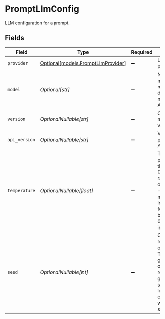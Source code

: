 # PromptLlmConfig

LLM configuration for a prompt.


## Fields

| Field                                                                                                                                                           | Type                                                                                                                                                            | Required                                                                                                                                                        | Description                                                                                                                                                     | Example                                                                                                                                                         |
| --------------------------------------------------------------------------------------------------------------------------------------------------------------- | --------------------------------------------------------------------------------------------------------------------------------------------------------------- | --------------------------------------------------------------------------------------------------------------------------------------------------------------- | --------------------------------------------------------------------------------------------------------------------------------------------------------------- | --------------------------------------------------------------------------------------------------------------------------------------------------------------- |
| `provider`                                                                                                                                                      | [Optional[models.PromptLlmProvider]](../models/promptllmprovider.md)                                                                                            | :heavy_minus_sign:                                                                                                                                              | LLM API provider.                                                                                                                                               |                                                                                                                                                                 |
| `model`                                                                                                                                                         | *Optional[str]*                                                                                                                                                 | :heavy_minus_sign:                                                                                                                                              | Name of the model. Must match the deployment name in Azure AI Studio.                                                                                           | gpt-4o                                                                                                                                                          |
| `version`                                                                                                                                                       | *OptionalNullable[str]*                                                                                                                                         | :heavy_minus_sign:                                                                                                                                              | Optional model version.                                                                                                                                         | 2024-05-13                                                                                                                                                      |
| `api_version`                                                                                                                                                   | *OptionalNullable[str]*                                                                                                                                         | :heavy_minus_sign:                                                                                                                                              | Version of the provider's API.                                                                                                                                  | 2024-06-01                                                                                                                                                      |
| `temperature`                                                                                                                                                   | *OptionalNullable[float]*                                                                                                                                       | :heavy_minus_sign:                                                                                                                                              | Temperature parameter for the model. Determines randomness of responses - higher is more random, lower is more focused. Must be between 0.0 and 2.0, inclusive. | 1                                                                                                                                                               |
| `seed`                                                                                                                                                          | *OptionalNullable[int]*                                                                                                                                         | :heavy_minus_sign:                                                                                                                                              | Controls the reproducibility of the job. The LLM will give the same or similar responses given the same inputs in multiple conversations with the same seed.    | 123                                                                                                                                                             |